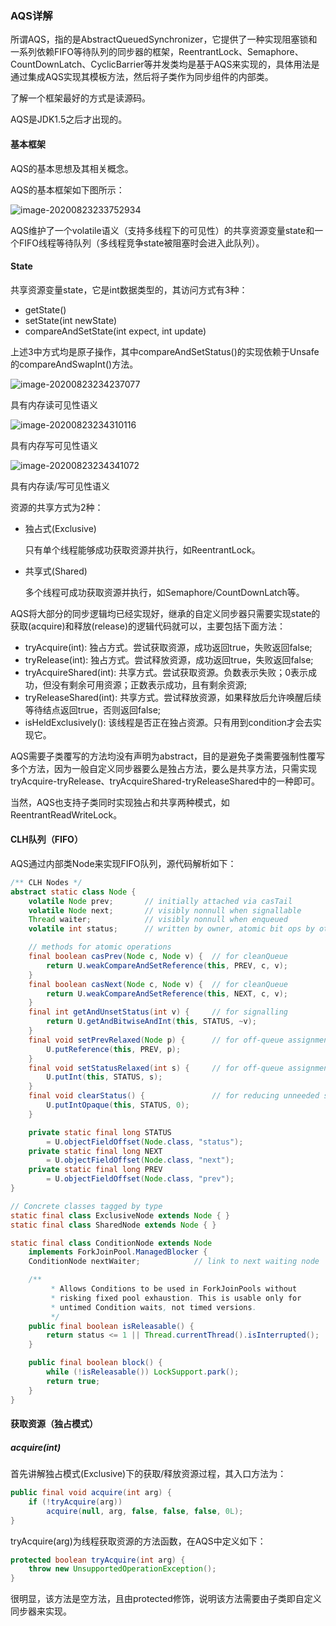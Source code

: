 ### AQS详解

所谓AQS，指的是AbstractQueuedSynchronizer，它提供了一种实现阻塞锁和一系列依赖FIFO等待队列的同步器的框架，ReentrantLock、Semaphore、CountDownLatch、CyclicBarrier等并发类均是基于AQS来实现的，具体用法是通过集成AQS实现其模板方法，然后将子类作为同步组件的内部类。

了解一个框架最好的方式是读源码。

AQS是JDK1.5之后才出现的。

#### 基本框架

AQS的基本思想及其相关概念。

AQS的基本框架如下图所示：

![image-20200823233752934](C:\Users\itanc\AppData\Roaming\Typora\typora-user-images\image-20200823233752934.png)

AQS维护了一个volatile语义（支持多线程下的可见性）的共享资源变量state和一个FIFO线程等待队列（多线程竞争state被阻塞时会进入此队列）。

#### State

共享资源变量state，它是int数据类型的，其访问方式有3种：

- getState()
- setState(int newState)
- compareAndSetState(int expect, int update)

上述3中方式均是原子操作，其中compareAndSetStatus()的实现依赖于Unsafe的compareAndSwapInt()方法。

![image-20200823234237077](C:\Users\itanc\AppData\Roaming\Typora\typora-user-images\image-20200823234237077.png)

具有内存读可见性语义



![image-20200823234310116](C:\Users\itanc\AppData\Roaming\Typora\typora-user-images\image-20200823234310116.png)

具有内存写可见性语义



![image-20200823234341072](C:\Users\itanc\AppData\Roaming\Typora\typora-user-images\image-20200823234341072.png)

具有内存读/写可见性语义



资源的共享方式为2种：

- 独占式(Exclusive)

  只有单个线程能够成功获取资源并执行，如ReentrantLock。

- 共享式(Shared)

  多个线程可成功获取资源并执行，如Semaphore/CountDownLatch等。

AQS将大部分的同步逻辑均已经实现好，继承的自定义同步器只需要实现state的获取(acquire)和释放(release)的逻辑代码就可以，主要包括下面方法：

- tryAcquire(int): 独占方式。尝试获取资源，成功返回true，失败返回false;
- tryRelease(int): 独占方式。尝试释放资源，成功返回true，失败返回false;
- tryAcquireShared(int): 共享方式。尝试获取资源。负数表示失败；0表示成功，但没有剩余可用资源；正数表示成功，且有剩余资源;
- tryReleaseShared(int): 共享方式。尝试释放资源，如果释放后允许唤醒后续等待结点返回true，否则返回false;
- isHeldExclusively(): 该线程是否正在独占资源。只有用到condition才会去实现它。

AQS需要子类覆写的方法均没有声明为abstract，目的是避免子类需要强制性覆写多个方法，因为一般自定义同步器要么是独占方法，要么是共享方法，只需实现tryAcquire-tryRelease、tryAcquireShared-tryReleaseShared中的一种即可。

当然，AQS也支持子类同时实现独占和共享两种模式，如ReentrantReadWriteLock。

#### CLH队列（FIFO）

AQS通过内部类Node来实现FIFO队列，源代码解析如下：

```java
/** CLH Nodes */
abstract static class Node {
    volatile Node prev;       // initially attached via casTail
    volatile Node next;       // visibly nonnull when signallable
    Thread waiter;            // visibly nonnull when enqueued
    volatile int status;      // written by owner, atomic bit ops by others

    // methods for atomic operations
    final boolean casPrev(Node c, Node v) {  // for cleanQueue
        return U.weakCompareAndSetReference(this, PREV, c, v);
    }
    final boolean casNext(Node c, Node v) {  // for cleanQueue
        return U.weakCompareAndSetReference(this, NEXT, c, v);
    }
    final int getAndUnsetStatus(int v) {     // for signalling
        return U.getAndBitwiseAndInt(this, STATUS, ~v);
    }
    final void setPrevRelaxed(Node p) {      // for off-queue assignment
        U.putReference(this, PREV, p);
    }
    final void setStatusRelaxed(int s) {     // for off-queue assignment
        U.putInt(this, STATUS, s);
    }
    final void clearStatus() {               // for reducing unneeded signals
        U.putIntOpaque(this, STATUS, 0);
    }

    private static final long STATUS
        = U.objectFieldOffset(Node.class, "status");
    private static final long NEXT
        = U.objectFieldOffset(Node.class, "next");
    private static final long PREV
        = U.objectFieldOffset(Node.class, "prev");
}

// Concrete classes tagged by type
static final class ExclusiveNode extends Node { }
static final class SharedNode extends Node { }

static final class ConditionNode extends Node
    implements ForkJoinPool.ManagedBlocker {
    ConditionNode nextWaiter;            // link to next waiting node

    /**
         * Allows Conditions to be used in ForkJoinPools without
         * risking fixed pool exhaustion. This is usable only for
         * untimed Condition waits, not timed versions.
         */
    public final boolean isReleasable() {
        return status <= 1 || Thread.currentThread().isInterrupted();
    }

    public final boolean block() {
        while (!isReleasable()) LockSupport.park();
        return true;
    }
}
```



#### 获取资源（独占模式）

##### acquire(int)

首先讲解独占模式(Exclusive)下的获取/释放资源过程，其入口方法为：

```java
public final void acquire(int arg) {
    if (!tryAcquire(arg))
        acquire(null, arg, false, false, false, 0L);
}
```

tryAcquire(arg)为线程获取资源的方法函数，在AQS中定义如下：

```java
protected boolean tryAcquire(int arg) {
    throw new UnsupportedOperationException();
}
```

很明显，该方法是空方法，且由protected修饰，说明该方法需要由子类即自定义同步器来实现。

























































